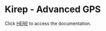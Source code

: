 # Kirep - Advanced GPS

Click [HERE](https://kirep-studios.gitbook.io/kirep-studios) to access the documentation.
